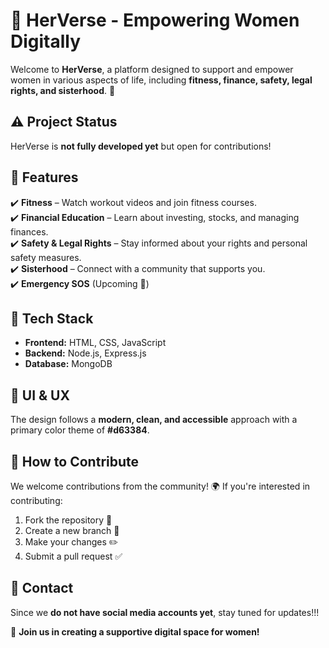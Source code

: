# 🌸 HerVerse - Empowering Women Digitally  

Welcome to **HerVerse**, a platform designed to support and empower women in various aspects of life, including **fitness, finance, safety, legal rights, and sisterhood**. 🚀  


## ⚠️ Project Status  
HerVerse is **not fully developed yet** but open for contributions!  

## 📂 Features  
✔️ **Fitness** – Watch workout videos and join fitness courses.  
✔️ **Financial Education** – Learn about investing, stocks, and managing finances.  
✔️ **Safety & Legal Rights** – Stay informed about your rights and personal safety measures.  
✔️ **Sisterhood** – Connect with a community that supports you.  
✔️ **Emergency SOS** (Upcoming 🚧)  

## 🔧 Tech Stack  
- **Frontend:** HTML, CSS, JavaScript  
- **Backend:** Node.js, Express.js  
- **Database:** MongoDB  

## 🎨 UI & UX  
The design follows a **modern, clean, and accessible** approach with a primary color theme of **#d63384**.  

## 🚀 How to Contribute  
We welcome contributions from the community! 🌍 If you're interested in contributing:  
1. Fork the repository 🍴  
2. Create a new branch 🌿  
3. Make your changes ✏️  
4. Submit a pull request ✅  

## 📢 Contact  
Since we **do not have social media accounts yet**, stay tuned for updates!!!  

💜 **Join us in creating a supportive digital space for women!**  
